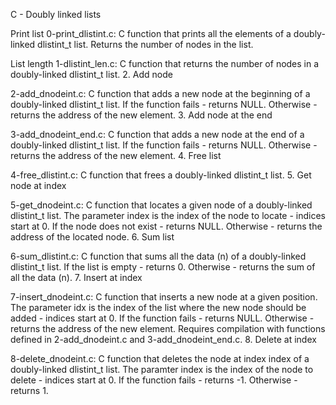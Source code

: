 C - Doubly linked lists

Print list
0-print_dlistint.c: C function that prints all the elements of a doubly-linked dlistint_t list. Returns the number of nodes in the list.

List length
1-dlistint_len.c: C function that returns the number of nodes in a doubly-linked dlistint_t list. 2. Add node

2-add_dnodeint.c: C function that adds a new node at the beginning of a doubly-linked dlistint_t list. If the function fails - returns NULL. Otherwise - returns the address of the new element. 3. Add node at the end

3-add_dnodeint_end.c: C function that adds a new node at the end of a doubly-linked dlistint_t list. If the function fails - returns NULL. Otherwise - returns the address of the new element. 4. Free list

4-free_dlistint.c: C function that frees a doubly-linked dlistint_t list. 5. Get node at index

5-get_dnodeint.c: C function that locates a given node of a doubly-linked dlistint_t list. The parameter index is the index of the node to locate - indices start at 0. If the node does not exist - returns NULL. Otherwise - returns the address of the located node. 6. Sum list

6-sum_dlistint.c: C function that sums all the data (n) of a doubly-linked dlistint_t list. If the list is empty - returns 0. Otherwise - returns the sum of all the data (n). 7. Insert at index

7-insert_dnodeint.c: C function that inserts a new node at a given position. The parameter idx is the index of the list where the new node should be added - indices start at 0. If the function fails - returns NULL. Otherwise - returns the address of the new element. Requires compilation with functions defined in 2-add_dnodeint.c and 3-add_dnodeint_end.c. 8. Delete at index

8-delete_dnodeint.c: C function that deletes the node at index index of a doubly-linked dlistint_t list. The paramter index is the index of the node to delete - indices start at 0. If the function fails - returns -1. Otherwise - returns 1.
